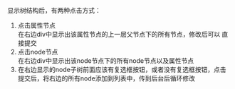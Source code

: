 显示树结构后，有两种点击方式：
1. 点击属性节点   
    在右边div中显示出该属性节点的上一层父节点下的所有节点，修改后可以
    直接提交
2. 点击node节点     
    在右边div中显示出该node节点下的所有node节点以及属性节点   
3. 在右边显示的node子树前面应该有复选框按钮，或者没有复选框按钮，点击
    提交后，将右边的所有node添加到列表中，传到后台后循环修改